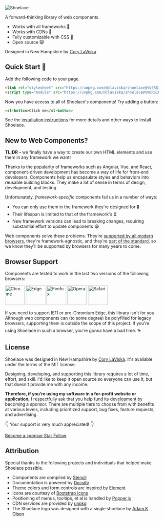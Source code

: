 <img id="top" class="logo" src="/assets/images/wordmark.svg" alt="Shoelace" data-no-zoom style="max-width: 24rem;">

A forward-thinking library of web components.

- Works with all frameworks 🧩
- Works with CDNs 🚛
- Fully customizable with CSS 🎨
- Open source 😸

Designed in New Hampshire by [Cory LaViska](https://twitter.com/claviska).

## Quick Start 🥾

Add the following code to your page.

```html
<link rel="stylesheet" src="https://unpkg.com/@claviska/shoelace@%VERSION%/shoelace.css" />
<script type="module" src="https://unpkg.com/@claviska/shoelace@%VERSION%/shoelace.esm.js"></script>
```

Now you have access to all of Shoelace's components! Try adding a button:

```html
<sl-button>Click me</sl-button>
```

See the [installation instructions](getting-started/installation.md) for more details and other ways to install Shoelace.

## New to Web Components?

**TL;DR** – we finally have a way to create our own HTML elements and use them in any framework we want!

Thanks to the popularity of frameworks such as Angular, Vue, and React, component-driven development has become a way of life for front-end developers. Components help us encapsulate styles and behaviors into reusable building blocks. They make a lot of sense in terms of design, development, and testing.

Unfortunately, _framework-specific_ components fail us in a number of ways:

- You can only use them in the framework they're designed for 🔒
- Their lifespan is limited to that of the framework's ⏳
- New framework versions can lead to breaking changes, requiring substantial effort to update components 😭

Web components solve these problems. They're [supported by all modern browsers](https://caniuse.com/#feat=custom-elementsv1), they're framework-agnostic, and they're [part of the standard](https://www.webcomponents.org/specs), so we know they'll be supported by browsers for many years to come.

## Browser Support

Components are tested to work in the last two versions of the following browsers:

<img src="/assets/images/chrome.png" alt="Chrome" width="64" height="64" data-no-zoom />
<img src="/assets/images/edge.png" alt="Edge" width="64" height="64" data-no-zoom />
<img src="/assets/images/firefox.png" alt="Firefox" width="64" height="64" data-no-zoom />
<img src="/assets/images/opera.png" alt="Opera" width="64" height="64" data-no-zoom />
<img src="/assets/images/safari.png" alt="Safari" width="64" height="64" data-no-zoom />

If you need to support IE11 or pre-Chromium Edge, this library isn't for you. Although web components can (to some degree) be polyfilled for legacy browsers, supporting them is outside the scope of this project. If you're using Shoelace in such a browser, you're gonna have a bad time. ⛷


## License

Shoelace was designed in New Hampshire by [Cory LaViska](https://twitter.com/claviska). It's available under the terms of the MIT license.

Designing, developing, and supporting this library requires a lot of time, effort, and skill. I'd like to keep it open source so everyone can use it, but that doesn't provide me with any income. 

**Therefore, if you're using my software in a for-profit website or application,** I respectfully ask that you help [fund its development](https://github.com/sponsors/claviska) by becoming a sponsor. There are multiple tiers to choose from with  benefits at various levels, including prioritized support, bug fixes, feature requests, and advertising.

👇 Your support is very much appreciated! 👇

<a class="repo-button repo-button--sponsor" href="https://github.com/sponsors/claviska" rel="noopener" target="_blank">
  <sl-icon name="heart"></sl-icon> Become a sponsor
</a>

<a class="repo-button" href="https://github.com/claviska/shoelace" rel="noopener" target="_blank">
  <sl-icon name="star"></sl-icon> Star
</a>

<a class="repo-button" href="https://twitter.com/shoelaceui" rel="noopener" target="_blank">
  <sl-icon src="/assets/images/twitter.svg" style="transform: scale(1.5);"></sl-icon> Follow
</a>

## Attribution

Special thanks to the following projects and individuals that helped make Shoelace possible.

- Components are compiled by [Stencil](https://stenciljs.com/)
- Documentation is powered by [Docsify](https://docsify.js.org/)
- Theme colors and form controls are inspired by [Element](element.eleme.io)
- Icons are courtesy of [Bootstrap Icons](https://icons.getbootstrap.com/)
- Positioning of menus, tooltips, et al is handled by [Popper.js](https://popper.js.org/)
- CDN services are provided by [unpkg](https://unpkg.com/)
- The Shoelace logo was designed with a single shoelace by [Adam K Olson](https://twitter.com/adamkolson)

